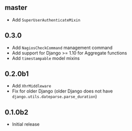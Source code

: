 ## master

* Add `SuperUserAuthenticateMixin`

## 0.3.0

* Add `NagiosCheckCommand` management command
* Add support for Django >= 1.10 for Aggregate functions
* Add `timestampable` model mixins

## 0.2.0b1

* Add `XhrMiddleware`
* Fix for older Django (older Django does not have `django.utils.dateparse.parse_duration`)

## 0.1.0b2

* Initial release
